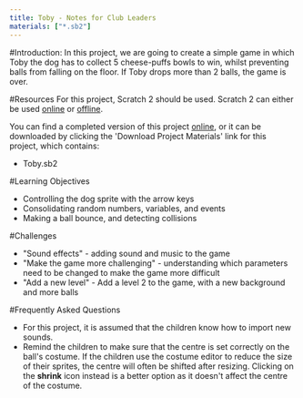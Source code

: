 ```yaml
---
title: Toby - Notes for Club Leaders
materials: ["*.sb2"]
---
```


#Introduction:
In this project, we are going to create a simple game in which Toby the dog has to collect 5 cheese-puffs bowls to win, whilst preventing balls from falling on the floor. If Toby drops more than 2 balls, the game is over.

#Resources
For this project, Scratch 2 should be used. Scratch 2 can either be used <a href="http://scratch.mit.edu/projects/editor/">online</a> or <a href="http://scratch.mit.edu/scratch2download/">offline</a>.

You can find a completed version of this project <a href="http://scratch.mit.edu/projects/49677948/#editor">online</a>, or it can be downloaded by clicking the 'Download Project Materials' link for this project, which contains:

+ Toby.sb2

#Learning Objectives
+ Controlling the dog sprite with the arrow keys
+ Consolidating random numbers, variables, and events
+ Making a ball bounce, and detecting collisions

#Challenges
+ "Sound effects" - adding sound and music to the game
+ "Make the game more challenging" - understanding which parameters need to be changed to make the game more difficult
+ "Add a new level" - Add a level 2 to the game, with a new background and more balls

#Frequently Asked Questions
+ For this project, it is assumed that the children know how to import new sounds.
+ Remind the children to make sure that the centre is set correctly on the ball's costume. If the children use the costume editor to reduce the size of their sprites, the centre will often be shifted after resizing. Clicking on the **shrink** icon instead is a better option as it doesn't affect the centre of the costume.


